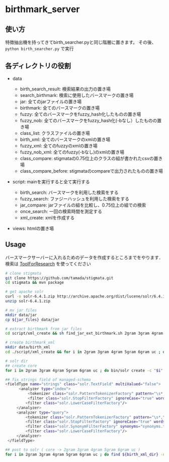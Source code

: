 # birthmark_server

## 使い方
特徴抽出機を持ってきてbirth_searcher.pyと同じ階層に置きます。
その後、
```python birth_searcher.py```
で実行

## 各ディレクトリの役割
- data
	- birth\_search\_result: 検索結果の出力の置き場
	- search_birthmark: 検索に使用したバースマークの置き場
	- jar: 全てのjarファイルの置き場
	- birthmark: 全てのバースマークの置き場
	- fuzzy: 全てのバースマークをfuzzy_hash化したものの置き場
	- fuzzy_nob: 全てのバースマークをfuzzy_hash化(-bなし）したものの置き場
	- class_list: クラスファイルの置き場
	- birth_xml: 全てのバースマークのxmlの置き場
	- fuzzy_xml: 全てのfuzzyのxmlの置き場
	- fuzzy_nob_xml: 全てのfuzzy(-bなし)のxmlの置き場
	- class_compare: stigmataの0.75位上のクラスの組が書かれたcsvの置き場
	- class\_compare\_before: stigmataのcompareで出力されたものの置き場

- script: mainを実行すると全て実行する
	- birth_search: バースマークを利用した検索をする
	- fuzzy_search: ファジーハッシュを利用した検索をする
	- jar_compare: jarファイルの組を比較し、0.75位上の組での検索
	- once_search: 一回の検索時間を測定する
	- xml_create: xmlを作成する
- views: htmlの置き場

## Usage

バースマークサーバーに入れるためのデータを作成するところまでをやります．
検索は [ToolForResearch](https://github.com/mitubaEX/ToolForResearch) を使ってください

```sh
# clone stigmata
git clone https://github.com/tamada/stigmata.git
cd stigmata && mvn package

# get apache solr
curl -o solr-6.4.1.zip http://archive.apache.org/dist/lucene/solr/6.4.1/solr-6.4.1.zip
unzip solr-6.4.1.zip

# mv jar files
mkdir data/jar
cp ${jar_files} data/jar

# extract birthmark from jar files
cd script/xml_create && sh find_jar_ext_birthmark.sh 2gram 3gram 4gram 5gram 6gram uc

# create birthmark_xml
mkdir data/birth_xml
cd ./script/xml_create && for i in 2gram 3gram 4gram 5gram 6gram uc ; do python birthmark_xml_create_python3.py "$i";done

# solr dir
## create core
for i in 2gram 3gram 4gram 5gram 6gram uc ; do bin/solr create -c "$i" ;done

## fix strings field of managed-schema
<fieldType name="strings" class="solr.TextField" multiValued="false">
      <analyzer type="index">
          <tokenizer class="solr.PatternTokenizerFactory" pattern="\s*,\s*"/>
          <filter class="solr.StopFilterFactory" ignoreCase="true" words="stopwords.txt" />
         <filter class="solr.LowerCaseFilterFactory"/>
     </analyzer>
     <analyzer type="query">
         <tokenizer class="solr.PatternTokenizerFactory" pattern="\s*,\s*"/>
         <filter class="solr.StopFilterFactory" ignoreCase="true" words="stopwords.txt" />
         <filter class="solr.SynonymFilterFactory" synonyms="synonyms.txt" ignoreCase="true" expand="true"/>
         <filter class="solr.LowerCaseFilterFactory"/>
     </analyzer>
 </fieldType>

## post to solr ( core -> 2gram 3gram 4gram 5gram 6gram uc )
for i in 2gram 3gram 4gram 5gram 6gram uc ; do find ${birth_xml_dir} -name "*$i*" | xargs -I% bin/post -c "$i" ;done
```
